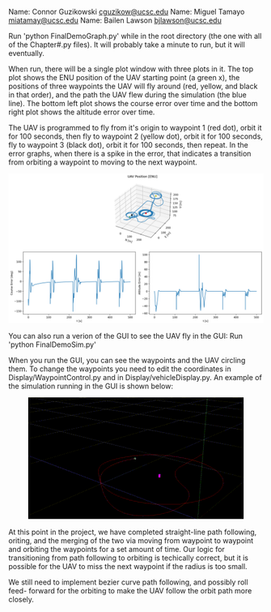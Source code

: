 Name: Connor Guzikowski cguzikow@ucsc.edu
Name: Miguel Tamayo miatamay@ucsc.edu
Name: Bailen Lawson bjlawson@ucsc.edu

Run 'python FinalDemoGraph.py' while in the root directory (the one with all of the Chapter#.py files).
It will probably take a minute to run, but it will eventually.

When run, there will be a single plot window with three plots in it. The top plot
shows the ENU position of the UAV starting point (a green x), the positions of
three waypoints the UAV will fly around (red, yellow, and black in that order),
and the path the UAV flew during the simulation (the blue line). The bottom left
plot shows the course error over time and the bottom right plot shows the altitude
error over time.

The UAV is programmed to fly from it's origin to waypoint 1 (red dot), orbit it
for 100 seconds, then fly to waypoint 2 (yellow dot), orbit it for 100 seconds,
fly to waypoint 3 (black dot), orbit it for 100 seconds, then repeat. In the
error graphs, when there is a spike in the error, that indicates a transition
from orbiting a waypoint to moving to the next waypoint.

![image](./Images/minSpecPlot.png)

You can also run a verion of the GUI to see the UAV fly in the GUI:
Run 'python FinalDemoSim.py'

When you run the GUI, you can see the waypoints and the UAV circling them. To change 
the waypoints you need to edit the coordinates in Display/WaypointControl.py and in 
Display/vehicleDisplay.py. An example of the simulation running in the GUI is shown below:
<p align="center">
  <img src="./Images/ECE163_Final_GIF.gif" alt="Sublime's custom image"/>
</p>


At this point in the project, we have completed straight-line path following,
oriting, and the merging of the two via moving from waypoint to waypoint and
orbiting the waypoints for a set amount of time. Our logic for transitioning from
path following to orbiting is techically correct, but it is possible for the UAV
to miss the next waypoint if the radius is too small.

We still need to implement bezier curve path following, and possibly roll feed-
forward for the orbiting to make the UAV follow the orbit path more closely.